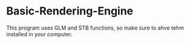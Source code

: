 # Basic-Rendering-Engine

This program uses GLM and STB functions, so make sure to ahve tehm installed in your computer. 
